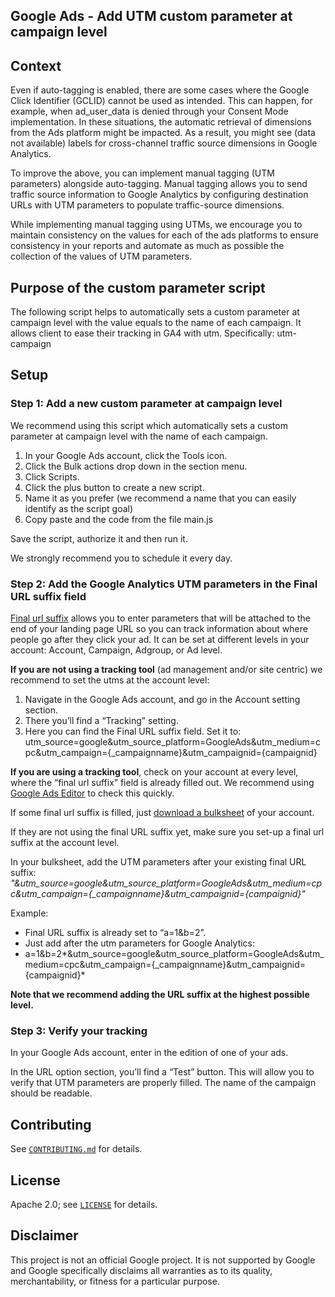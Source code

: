 ## Google Ads - Add UTM custom parameter at campaign level

## Context

Even if auto-tagging is enabled, there are some cases where the Google Click Identifier (GCLID) cannot be used as intended. This can happen, for example, when ad_user_data is denied through your Consent Mode implementation. In these situations, the automatic retrieval of dimensions from the Ads platform might be impacted. As a result, you might see (data not available) labels for cross-channel traffic source dimensions in Google Analytics.

To improve the above, you can implement manual tagging (UTM parameters) alongside auto-tagging. Manual tagging allows you to send traffic source information to Google Analytics by configuring destination URLs with UTM parameters to populate traffic-source dimensions. 

While implementing manual tagging using UTMs, we encourage you to maintain consistency on the values for each of the ads platforms to ensure consistency in your reports and automate as much as possible the collection of the values of UTM parameters.


## Purpose of the custom parameter script


The following script helps to automatically sets a custom parameter at campaign level with the value equals to the name of each campaign.
It allows client to ease their tracking in GA4 with utm. Specifically: utm-campaign

## Setup

### Step 1: Add a new custom parameter at campaign level

We recommend using this script which automatically sets a custom parameter at campaign level with the name of each campaign.

1. In your Google Ads account, click the Tools icon.
2. Click the Bulk actions drop down in the section menu.
3. Click Scripts.
4. Click the plus button to create a new script.
5. Name it as you prefer (we recommend a name that you can easily identify as the script goal)
6. Copy paste and the code from the file main.js

Save the script, authorize it and then run it.

We strongly recommend you to schedule it every day.

### Step 2: Add the Google Analytics UTM parameters in the Final URL suffix field

[Final url suffix](https://support.google.com/google-ads/answer/9054021?hl=en) allows you to enter parameters that will be attached to the end of your landing page URL so you can track information about where people go after they click your ad. It can be set at different levels in your account: Account, Campaign, Adgroup, or Ad level.

**If you are not using a tracking tool** (ad management and/or site centric) we recommend to set the utms at the account level:
1. Navigate in the Google Ads account, and go in the Account setting section.
2. There you’ll find a “Tracking” setting.
3. Here you can find the Final URL suffix field.  Set it to: 
utm_source=google&utm_source_platform=GoogleAds&utm_medium=cpc&utm_campaign={_campaignname}&utm_campaignid={campaignid}

**If you are using a tracking tool**, check on your account at every level, where the “final url suffix” field is already filled out. We recommend using [Google Ads Editor](https://support.google.com/google-ads/editor/answer/2484521?hl=en) to check this quickly. 

If some final url suffix is filled, just [download a bulksheet](https://support.google.com/google-ads/editor/answer/15121148?hl=en&ref_topic=13728&sjid=11706207748123949356-NC) of your account.

If they are not using the final URL suffix yet, make sure you set-up a final url suffix at the account level. 

In your bulksheet, add the UTM parameters after your existing final URL suffix:
*"&utm_source=google&utm_source_platform=GoogleAds&utm_medium=cpc&utm_campaign={_campaignname}&utm_campaignid={campaignid}"*

Example: 
- Final URL suffix is already set to “a=1&b=2”.
- Just add after the utm parameters for Google Analytics:
- a=1&b=2*&utm_source=google&utm_source_platform=GoogleAds&utm_medium=cpc&utm_campaign={_campaignname}&utm_campaignid={campaignid}*

**Note that we recommend adding the URL suffix at the highest possible level.**

### Step 3: Verify your tracking

In your Google Ads account, enter in the edition of one of your ads.

In the URL option section, you’ll find a “Test” button. This will allow you to verify that UTM parameters are properly filled. The name of the campaign should be readable.

## Contributing

See [`CONTRIBUTING.md`](CONTRIBUTING.md) for details.

## License

Apache 2.0; see [`LICENSE`](LICENSE) for details.

## Disclaimer

This project is not an official Google project. It is not supported by
Google and Google specifically disclaims all warranties as to its quality,
merchantability, or fitness for a particular purpose.
